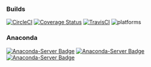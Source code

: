 ### Builds
[![CircleCI](https://circleci.com/gh/CDAT/cdms.svg?style=svg)](https://circleci.com/gh/CDAT/cdms)
[![Coverage Status](https://coveralls.io/repos/github/CDAT/cdms/badge.svg)](https://coveralls.io/github/CDAT/cdms)
[![TravisCI](https://travis-ci.org/CDAT/cdms.svg?branch=master)](https://travis-ci.org/CDAT/cdms/builds)
![platforms](http://img.shields.io/badge/platforms-linux%20|%20osx-lightgrey.svg)


### Anaconda
[![Anaconda-Server Badge](https://anaconda.org/uvcdat/cdms2/badges/version.svg)](https://anaconda.org/uvcdat/cdms2)
[![Anaconda-Server Badge](https://anaconda.org/uvcdat/cdms2/badges/downloads.svg)](https://anaconda.org/uvcdat/cdms2)
[![Anaconda-Server Badge](https://anaconda.org/uvcdat/cdms2/badges/installer/conda.svg)](https://conda.anaconda.org/uvcdat)
